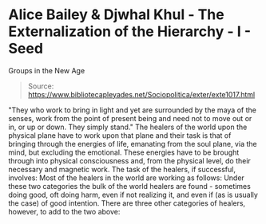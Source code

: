 # Alice Bailey & Djwhal Khul - The Externalization of the Hierarchy - I - Seed
Groups in the New Age

> Source: https://www.bibliotecapleyades.net/Sociopolitica/exter/exte1017.html

"They who work to bring in light and yet are surrounded by the maya of the senses, work from the point of present being and need not to move out or in, or up or down. They simply stand."
The healers of the world upon the physical plane have to work upon that plane and their task is that of bringing through the energies of life, emanating from the soul plane, via the mind, but excluding the emotional. These energies have to be brought through into physical consciousness and, from the physical level, do their necessary and magnetic work. The task of the healers, if successful, involves:
Most of the healers in the world are working as follows:
Under these two categories the bulk of the world healers are found - sometimes doing good, oft doing harm, even if not realizing it, and even if (as is usually the case) of good intention. There are three other categories of healers, however, to add to the two above:
